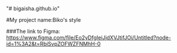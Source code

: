 "# bigaisha.github.io"

#My project name:Biko's style

###The link to Figma: https://www.figma.com/file/Eo2yDfgIeiJjdXVJtifJOi/Untitled?node-id=1%3A2&t=RbiSvpZOFWZFNMhH-0
